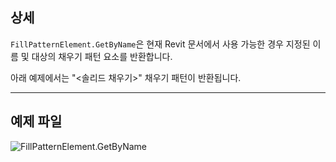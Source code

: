 ## 상세
`FillPatternElement.GetByName`은 현재 Revit 문서에서 사용 가능한 경우 지정된 이름 및 대상의 채우기 패턴 요소를 반환합니다.

아래 예제에서는 "\<솔리드 채우기>\" 채우기 패턴이 반환됩니다.
___
## 예제 파일

![FillPatternElement.GetByName](./Revit.Elements.FillPatternElement.GetByName_img.jpg)

